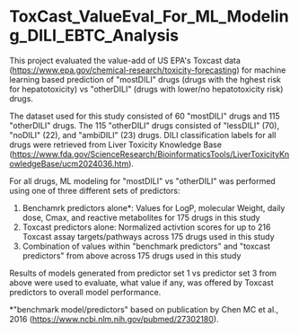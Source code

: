 # ToxCast_ValueEval_For_ML_Modeling_DILI_EBTC_Analysis

This project evaluated the value-add of US EPA's Toxcast data (https://www.epa.gov/chemical-research/toxicity-forecasting) for machine learning based prediction of "mostDILI" drugs (drugs with the hghest risk for hepatotoxicity) vs "otherDILI" (drugs with lower/no hepatotoxicity risk) drugs.

The dataset used for this study consisted of 60 "mostDILI" drugs and 115 "otherDILI" drugs. The 115 "otherDILI" drugs consisted of "lessDILI" (70), "noDILI" (22), and "ambiDILI" (23) drugs. DILI classification labels for all drugs were retrieved from Liver Toxicity Knowledge Base (https://www.fda.gov/ScienceResearch/BioinformaticsTools/LiverToxicityKnowledgeBase/ucm2024036.htm).

For all drugs, ML modeling for "mostDILI" vs "otherDILI" was performed using one of three different sets of predictors:
1. Benchamrk predictors alone*: Values for LogP, molecular Weight, daily dose, Cmax, and reactive metabolites for 175 drugs in this study
2. Toxcast predictors alone: Normalized activtion scores for up to 216 Toxcast assay targets/pathways across 175 drugs used in this study
3. Combination of values within "benchmark predictors" and "toxcast predictors" from above across 175 drugs used in this study

Results of models generated from predictor set 1 vs predictor set 3 from above were used to evaluate, what value if any, was offered by Toxcast predictors to overall model performance.



*"benchmark model/predictors" based on publication by 
Chen MC et al., 2016 (https://www.ncbi.nlm.nih.gov/pubmed/27302180).
